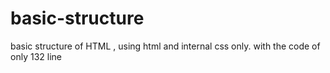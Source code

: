 # basic-structure
basic structure of HTML , using html and internal css only. with the code of only 132 line 
